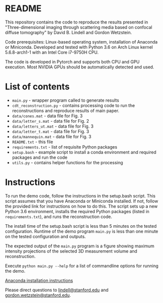 # README

This repository contains the code to reproduce the results presented in "Three-dimensional imaging through scattering media based on confocal diffuse
tomography" by David B. Lindell and Gordon Wetzstein.

Code prerequisites: Linux-based operating system, installation of Anaconda or
Miniconda. Developed and tested with Python 3.6 on Arch Linux kernel 5.6.8-arch1-1
with an Intel Core i7-9750H CPU.

The code is developed in Pytorch and supports both CPU and GPU execution. Most
NVIDIA GPUs should be automatically detected and used.

# List of contents 
* `main.py` - wrapper program called to generate results
* `cdt_reconstruction.py` - contains processing code to run the reconstructions and reproduce results of main
paper.
* `data/cones.mat` - data file for Fig. 3
* `data/letter_s.mat` - data file for Fig. 2
* `data/letters_ut.mat` - data file for Fig. 3
* `data/letter_t.mat` - data file for Fig. 3
* `data/mannequin.mat` - data file for Fig. 3
* `README.txt` - this file
* `requirements.txt` - list of requisite Python packages
* `setup.bash` - example script to install a conda environment and required packages
and run the code 
* `utils.py` - contains helper functions for the processing 

# Instructions
To run the demo code, follow the instructions in the setup.bash
script. This script assumes that you have Anaconda or Miniconda installed. If
not, follow the provided link for instructions on how to do this. The script
sets up a new Python 3.6 environment, installs the required Python packages
(listed in `requirements.txt`), and runs the reconstruction code.

The install time of the setup.bash script is less than 5 minutes on the tested
configuration.  Runtime of the demo program `main.py` is less than one minute on
the tested configuration and outputs. 

The expected output of the `main.py` program is a figure showing maximum intensity
projections of the selected 3D measurement volume and reconstruction.

Execute `python main.py --help` for a list of commandline options for running 
the demo.

[Anaconda installation instructions](https://docs.anaconda.com/anaconda/install/)

Please direct questions to lindell@stanford.edu and
gordon.wetzstein@stanford.edu.

